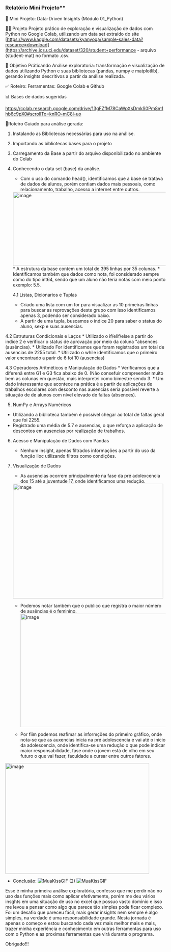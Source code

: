 ### Relatório Mini Projeto**
📘 Mini Projeto: Data-Driven Insights (Módulo 01_Python)

🧑‍💻 Projeto
Projeto prático de exploração e visualização de dados com Python no Google Colab, utilizando um data set extraído do site [https://www.kaggle.com/datasets/kyanyoga/sample-sales-data?resource=download](https://archive.ics.uci.edu/dataset/320/student+performance - arquivo (student-mat) no formato .csv.

🎯 Objetivo
Práticando Análise exploratoria: transformação e visualização de dados utilizando Python e suas bibliotecas (pandas, numpy e matplotlib), gerando insights descritivos a partir da análise realizada.

✅ Roteiro:
Ferramentas: Google Colab e Github

📊 Bases de dados sugeridas

https://colab.research.google.com/drive/13gFZfM78CaWpXsDmkS0Pm8m1hb6c9pX0#scrollTo=knRO-mC8I-uo

🧐Roteiro Guiado para análise gerada:

1. Instalando as Bibliotecas necessárias para uso na análise.
2. Importando as bibliotecas bases para o projeto
3. Carregamento da Base a partir do arquivo disponibilizado no ambiente do Colab
4. Conhecendo o data set (base) da análise.
   * Com o uso do comando head(), identificamos que a base se tratava de dados de alunos, porém contiam dados mais pessoais, como relacionamento, trabalho, acesso a internet entre outros.
   <img width="625" height="232" alt="image" src="https://github.com/user-attachments/assets/6df5575a-4a98-498b-81c3-0f98a688a61d" />
   * A estrutura da base contem um total de 395 linhas por 35 colunas.
   * Identificamos também que dados como nota, foi considerado sempre como do tipo int64, sendo que um aluno não teria notas com meio ponto exemplo: 5.5.

   4.1 Listas, Dicionarios e Tuplas
     * Criado uma lista com um for para visualizar as 10 primeiras linhas para buscar as reprovações deste grupo com isso identificamos apenas 3, podendo ser considerado baixo.
     * A partir de uma tupla, buscamos o indice 20 para saber o status do aluno, sexp e suas ausencias.
  
  4.2 Estruturas Condicionais e Laços
    * Utilizado o if/elif/else a partir do indice 2 e verificar o status de aprovação por meio da coluna "absences (ausências).
    * Utilizado For identificamos que foram registrados um total de ausencias de 2255 total.
    * Utilizado o while identificamos que o primeiro valor encontrado a parir de 6 foi 10 (ausencias)

  4.3 Operadores Aritméticos e Manipulação de Dados
    * Verificamos que a diferenã entre G1 e G3 fica abaixo de 0. (Não consefuir compreender muito bem as colunas em questão, mais interpretei como bimestre sendo 3.
    * Um dado interessante que acontece na prática é a partir de aplicações de trabalhos escolares com desconto nas ausencias seria possível reverte a situação de de alunos com nível elevado de faltas (absences).

5. NumPy e Arrays Numéricos
  * Utilizando a biblioteca também é possível chegar ao total de faltas geral que foi 2255.
  * Registrado uma média de 5.7 e ausencias, o que reforça a aplicação de descontos em ausencias por realização de trabalhos.

6. Acesso e Manipulação de Dados com Pandas
   * Nenhum insight, apenas filtrados informações a partir do uso da função iloc utilizando filtros como condições.
  
7. Visualização de Dados
   * As ausencias ocorrem principalmente na fase da pré adolexcencia dos 15 até a juventude 17, onde identificamos uma redução.
    <img width="472" height="360" alt="image" src="https://github.com/user-attachments/assets/f303f19e-17d0-4384-81bb-3bd76577840b" />

    * Podemos notar também que o publico que registra o maior número de ausências é o feminino.
      <img width="462" height="356" alt="image" src="https://github.com/user-attachments/assets/57567764-3a55-45f9-8524-500e7e3d2e5f" />

   * Por fiim podemos reafimar as informções do primeiro gráfico, onde nota-se que as auxencias inicia na pré adolescencia e vai até o inicio da adolescencia, onde identifica-se uma redução o que pode indicar maior responsabilidade, fase onde o jovem está de olho em seu futuro o que vai fazer, faculdade a cursar entre outros fatores.
  
  <img width="452" height="347" alt="image" src="https://github.com/user-attachments/assets/40a67b7b-c560-4004-abee-7e4636306eb2" />

* Conclusão: ![MuaKissGIF (2)](https://github.com/user-attachments/assets/c4e9755d-84ee-4ac0-bba1-d7bda1ece48a)
![MuaKissGIF](https://github.com/user-attachments/assets/41a8386c-7fc1-41df-ba33-4faba2f82572)

Esse é minha primeira análise exploratória, confesso que me perdir não no uso das funções mais como aplicar efetivamente, porém me deu vários insghts em uma situação de uso no excel que possuo vasto dominio e isso me levou a pensar como algo que parece tão simples pode ficar complexo. Foi um desafio que pareceu fácil, mais gerar insights nem sempre é algo simples, na verdade é uma responsabilidade grande. Nesta jornada é apenas o começo e estou buscando cada vez mais melhor mais e mais, trazer minha experiência e conhecimento em outras ferramentas para uso com o Python e as proximas ferramentas que virá durante o programa.

Obrigado!!!

   
